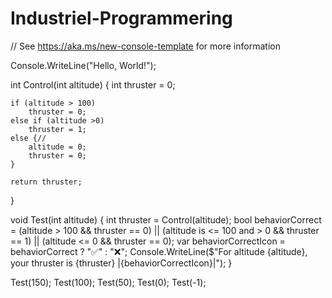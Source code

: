 # Industriel-Programmering
// See https://aka.ms/new-console-template for more information

Console.WriteLine("Hello, World!");

int Control(int altitude)
{
    int thruster = 0;
    
    if (altitude > 100)
        thruster = 0;
    else if (altitude >0)
        thruster = 1;
    else {//
        altitude = 0;
        thruster = 0;
    }
    
    return thruster;
}

void Test(int altitude)
{
    int thruster = Control(altitude);
    bool behaviorCorrect = (altitude > 100 && thruster == 0) ||
                           (altitude is <= 100 and > 0 && thruster == 1) ||
                           (altitude <= 0 && thruster == 0);
    var behaviorCorrectIcon = behaviorCorrect ? "✅" : "❌";
    Console.WriteLine($"For altitude {altitude}, your thruster is {thruster} |{behaviorCorrectIcon}|");
}

Test(150);
Test(100);
Test(50);
Test(0);
Test(-1);

